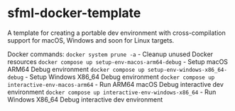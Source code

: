# sfml-docker-template

A template for creating a portable dev environment with cross-compilation support for macOS, Windows and soon for Linux targets.


Docker commands:
`docker system prune -a` - Cleanup unused Docker resources
`docker compose up setup-env-macos-arm64-debug` - Setup macOS ARM64 Debug environment
`docker compose up setup-env-windows-x86_64-debug` - Setup Windows X86_64 Debug environment
`docker compose up interactive-env-macos-arm64` - Run ARM64 macOS Debug interactive dev environment
`docker compose up interactive-env-windows-x86_64` - Run Windows X86_64 Debug interactive dev environment
